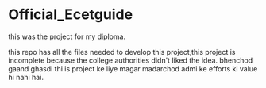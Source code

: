 # Official_Ecetguide

this was the project for my diploma.

this repo has all the files needed to develop this project,this project is incomplete because the college authorities didn't liked the idea.
bhenchod gaand ghasdi thi is project ke liye magar madarchod admi ke efforts ki value hi nahi hai.
